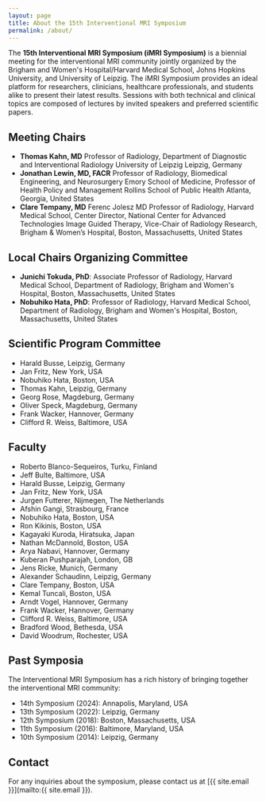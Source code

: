```yaml
---
layout: page
title: About the 15th Interventional MRI Symposium
permalink: /about/
---
```


The **15th Interventional MRI Symposium (iMRI Symposium)** is a biennial meeting for the interventional MRI community jointly organized by the Brigham and Women's Hospital/Harvard Medical School, Johns Hopkins University, and University of Leipzig. The iMRI Symposium provides an ideal platform for researchers, clinicians, healthcare professionals, and students alike to present their latest results. Sessions with both technical and clinical topics are composed of lectures by invited speakers and preferred scientific papers. 


## Meeting Chairs

- **Thomas Kahn, MD** Professor of Radiology, Department of Diagnostic and Interventional Radiology University of Leipzig
Leipzig, Germany 
- **Jonathan Lewin, MD, FACR** Professor of Radiology, Biomedical Engineering, and Neurosurgery Emory School of Medicine,
Professor of Health Policy and Management Rollins School of Public Health Atlanta, Georgia, United States
- **Clare Tempany, MD** Ferenc Jolesz MD Professor of Radiology, Harvard Medical School, Center Director, National Center for Advanced Technologies Image Guided Therapy, Vice-Chair of Radiology Research, Brigham & Women’s Hospital, Boston, Massachusetts, United States

## Local Chairs Organizing Committee

- **Junichi Tokuda, PhD**: Associate Professor of Radiology, Harvard Medical School, Department of Radiology, Brigham and Women's Hospital, Boston, Massachusetts, United States 
- **Nobuhiko Hata, PhD**: Professor of Radiology, Harvard Medical School, Department of Radiology, Brigham and Women's Hospital, Boston, Massachusetts, United States 

## Scientific Program Committee
- Harald Busse, Leipzig, Germany
- Jan Fritz, New York, USA
- Nobuhiko Hata, Boston, USA
- Thomas Kahn, Leipzig, Germany
- Georg Rose, Magdeburg, Germany
- Oliver Speck, Magdeburg, Germany
- Frank Wacker, Hannover, Germany
- Clifford R. Weiss, Baltimore, USA

## Faculty
- Roberto Blanco-Sequeiros, Turku, Finland
- Jeff Bulte, Baltimore, USA
- Harald Busse, Leipzig, Germany
- Jan Fritz, New York, USA
- Jurgen Futterer, Nijmegen, The Netherlands
- Afshin Gangi, Strasbourg, France
- Nobuhiko Hata, Boston, USA
- Ron Kikinis, Boston, USA
- Kagayaki Kuroda, Hiratsuka, Japan
- Nathan McDannold, Boston, USA
- Arya Nabavi, Hannover, Germany
- Kuberan Pushparajah, London, GB
- Jens Ricke, Munich, Germany
- Alexander Schaudinn, Leipzig, Germany
- Clare Tempany, Boston, USA
- Kemal Tuncali, Boston, USA
- Arndt Vogel, Hannover, Germany
- Frank Wacker, Hannover, Germany
- Clifford R. Weiss, Baltimore, USA
- Bradford Wood, Bethesda, USA
- David Woodrum, Rochester, USA



## Past Symposia

The Interventional MRI Symposium has a rich history of bringing together the interventional MRI community:

- 14th Symposium (2024): Annapolis, Maryland, USA
- 13th Symposium (2022): Leipzig, Germany
- 12th Symposium (2018): Boston, Massachusetts, USA
- 11th Symposium (2016): Baltimore, Maryland, USA
- 10th Symposium (2014): Leipzig, Germany

## Contact

For any inquiries about the symposium, please contact us at [{{ site.email }}](mailto:{{ site.email }}).
